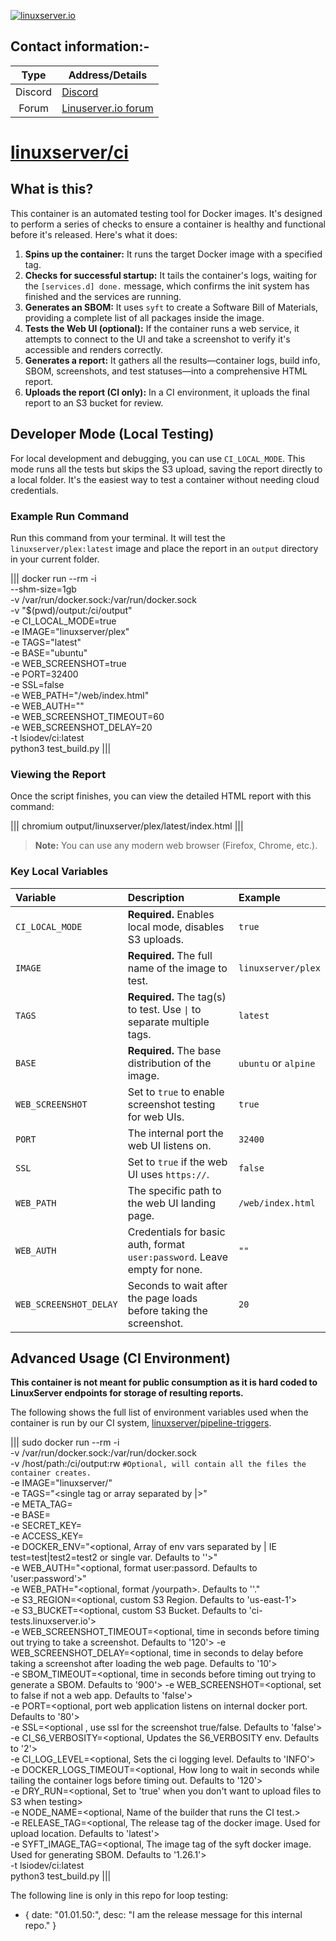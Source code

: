 <!-- DO NOT EDIT THIS FILE MANUALLY -->
<!-- Please read https://github.com/linuxserver/docker-ci/blob/master/.github/CONTRIBUTING.md -->
[linuxserverurl]: https://linuxserver.io
[forumurl]: https://discourse.linuxserver.io
[huburl]: https://hub.docker.com/r/linuxserver/ci/
[pipelineurl]: https://github.com/linuxserver/pipeline-triggers

[![linuxserver.io](https://raw.githubusercontent.com/linuxserver/docker-templates/master/linuxserver.io/img/linuxserver_medium.png?v=4&s=4000)][linuxserverurl]


## Contact information:-

| Type | Address/Details |
| :---: | --- |
| Discord | [Discord](https://discord.gg/linuxserver) |
| Forum | [Linuserver.io forum][forumurl] |

# [linuxserver/ci][huburl]

## What is this?

This container is an automated testing tool for Docker images. It's designed to perform a series of checks to ensure a container is healthy and functional before it's released. Here's what it does:

1.  **Spins up the container:** It runs the target Docker image with a specified tag.
2.  **Checks for successful startup:** It tails the container's logs, waiting for the `[services.d] done.` message, which confirms the init system has finished and the services are running.
3.  **Generates an SBOM:** It uses `syft` to create a Software Bill of Materials, providing a complete list of all packages inside the image.
4.  **Tests the Web UI (optional):** If the container runs a web service, it attempts to connect to the UI and take a screenshot to verify it's accessible and renders correctly.
5.  **Generates a report:** It gathers all the results—container logs, build info, SBOM, screenshots, and test statuses—into a comprehensive HTML report.
6.  **Uploads the report (CI only):** In a CI environment, it uploads the final report to an S3 bucket for review.

## Developer Mode (Local Testing)

For local development and debugging, you can use `CI_LOCAL_MODE`. This mode runs all the tests but skips the S3 upload, saving the report directly to a local folder. It's the easiest way to test a container without needing cloud credentials.

### Example Run Command

Run this command from your terminal. It will test the `linuxserver/plex:latest` image and place the report in an `output` directory in your current folder.

|||
docker run --rm -i \
 --shm-size=1gb \
 -v /var/run/docker.sock:/var/run/docker.sock \
 -v "$(pwd)/output:/ci/output" \
 -e CI_LOCAL_MODE=true \
 -e IMAGE="linuxserver/plex" \
 -e TAGS="latest" \
 -e BASE="ubuntu" \
 -e WEB_SCREENSHOT=true \
 -e PORT=32400 \
 -e SSL=false \
 -e WEB_PATH="/web/index.html" \
 -e WEB_AUTH="" \
 -e WEB_SCREENSHOT_TIMEOUT=60 \
 -e WEB_SCREENSHOT_DELAY=20 \
 -t lsiodev/ci:latest \
 python3 test_build.py
|||

### Viewing the Report

Once the script finishes, you can view the detailed HTML report with this command:

|||
chromium output/linuxserver/plex/latest/index.html
|||
> **Note:** You can use any modern web browser (Firefox, Chrome, etc.).

### Key Local Variables

| Variable | Description | Example |
| :--- | :--- | :--- |
| `CI_LOCAL_MODE` | **Required.** Enables local mode, disables S3 uploads. | `true` |
| `IMAGE` | **Required.** The full name of the image to test. | `linuxserver/plex` |
| `TAGS` | **Required.** The tag(s) to test. Use `\|` to separate multiple tags. | `latest` |
| `BASE` | **Required.** The base distribution of the image. | `ubuntu` or `alpine` |
| `WEB_SCREENSHOT` | Set to `true` to enable screenshot testing for web UIs. | `true` |
| `PORT` | The internal port the web UI listens on. | `32400` |
| `SSL` | Set to `true` if the web UI uses `https://`. | `false` |
| `WEB_PATH` | The specific path to the web UI landing page. | `/web/index.html` |
| `WEB_AUTH` | Credentials for basic auth, format `user:password`. Leave empty for none. | `""` |
| `WEB_SCREENSHOT_DELAY` | Seconds to wait after the page loads before taking the screenshot. | `20` |


## Advanced Usage (CI Environment)

**This container is not meant for public consumption as it is hard coded to LinuxServer endpoints for storage of resulting reports.**

The following shows the full list of environment variables used when the container is run by our CI system, [linuxserver/pipeline-triggers][pipelineurl].

|||
sudo docker run --rm -i \
-v /var/run/docker.sock:/var/run/docker.sock \
-v /host/path:/ci/output:rw `#Optional, will contain all the files the container creates.` \
-e IMAGE="linuxserver/<dockerimage>" \
-e TAGS="<single tag or array separated by |>" \
-e META_TAG=<manifest main dockerhub tag> \
-e BASE=<alpine or debian based distro> \
-e SECRET_KEY=<S3 secret> \
-e ACCESS_KEY=<S3 key> \
-e DOCKER_ENV="<optional, Array of env vars separated by | IE test=test|test2=test2 or single var. Defaults to ''>" \
-e WEB_AUTH="<optional, format user:passord. Defaults to 'user:password'>" \
-e WEB_PATH="<optional, format /yourpath>. Defaults to ''." \
-e S3_REGION=<optional, custom S3 Region. Defaults to 'us-east-1'> \
-e S3_BUCKET=<optional, custom S3 Bucket. Defaults to 'ci-tests.linuxserver.io'> \
-e WEB_SCREENSHOT_TIMEOUT=<optional, time in seconds before timing out trying to take a screenshot. Defaults to '120'>
-e WEB_SCREENSHOT_DELAY=<optional, time in seconds to delay before taking a screenshot after loading the web page. Defaults to '10'> \
-e SBOM_TIMEOUT=<optional, time in seconds before timing out trying to generate a SBOM. Defaults to '900'>
-e WEB_SCREENSHOT=<optional, set to false if not a web app. Defaults to 'false'> \
-e PORT=<optional, port web application listens on internal docker port. Defaults to '80'> \
-e SSL=<optional , use ssl for the screenshot true/false. Defaults to 'false'> \
-e CI_S6_VERBOSITY=<optional, Updates the S6_VERBOSITY env. Defaults to '2'> \
-e CI_LOG_LEVEL=<optional, Sets the ci logging level. Defaults to 'INFO'> \
-e DOCKER_LOGS_TIMEOUT=<optional, How long to wait in seconds while tailing the container logs before timing out. Defaults to '120'> \
-e DRY_RUN=<optional, Set to 'true' when you don't want to upload files to S3 when testing> \
-e NODE_NAME=<optional, Name of the builder that runs the CI test.> \
-e RELEASE_TAG=<optional, The release tag of the docker image. Used for upload location. Defaults to 'latest'> \
-e SYFT_IMAGE_TAG=<optional, The image tag of the syft docker image. Used for generating SBOM. Defaults to '1.26.1'> \
-t lsiodev/ci:latest \
python3 test_build.py
|||

The following line is only in this repo for loop testing:

- { date: "01.01.50:", desc: "I am the release message for this internal repo." }
